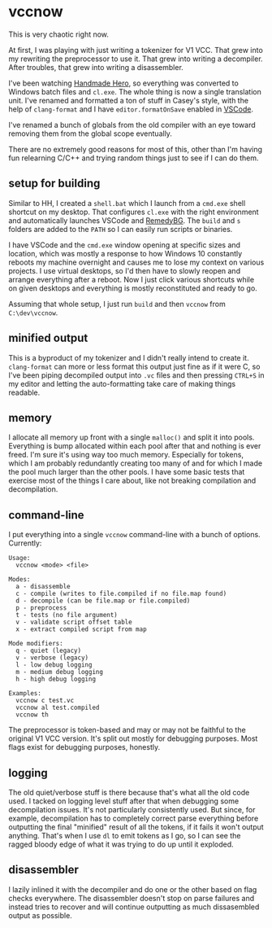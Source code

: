 # vccnow

This is very chaotic right now.

At first, I was playing with just writing a tokenizer for V1 VCC. That grew into my rewriting the preprocessor to use it. That grew into writing a decompiler. After troubles, that grew into writing a disassembler.

I've been watching [Handmade Hero](https://handmadehero.org/), so everything was converted to Windows batch files and `cl.exe`. The whole thing is now a single translation unit. I've renamed and formatted a ton of stuff in Casey's style, with the help of `clang-format` and I have `editor.formatOnSave` enabled in [VSCode](https://code.visualstudio.com/).

I've renamed a bunch of globals from the old compiler with an eye toward removing them from the global scope eventually.

There are no extremely good reasons for most of this, other than I'm having fun relearning C/C++ and trying random things just to see if I can do them.

## setup for building

Similar to HH, I created a `shell.bat` which I launch from a `cmd.exe` shell shortcut on my desktop. That configures `cl.exe` with the right environment and automatically launches VSCode and [RemedyBG](https://remedybg.itch.io/remedybg). The `build` and `s` folders are added to the `PATH` so I can easily run scripts or binaries.

I have VSCode and the `cmd.exe` window opening at specific sizes and location, which was mostly a response to how Windows 10 constantly reboots my machine overnight and causes me to lose my context on various projects. I use virtual desktops, so I'd then have to slowly reopen and arrange everything after a reboot. Now I just click various shortcuts while on given desktops and everything is mostly reconstituted and ready to go.

Assuming that whole setup, I just run `build` and then `vccnow` from `C:\dev\vccnow`.

## minified output

This is a byproduct of my tokenizer and I didn't really intend to create it. `clang-format` can more or less format this output just fine as if it were C, so I've been piping decompiled output into `.vc` files and then pressing `CTRL+S` in my editor and letting the auto-formatting take care of making things readable.

## memory

I allocate all memory up front with a single `malloc()` and split it into pools. Everything is bump allocated within each pool after that and nothing is ever freed. I'm sure it's using way too much memory. Especially for tokens, which I am probably redundantly creating too many of and for which I made the pool much larger than the other pools. I have some basic tests that exercise most of the things I care about, like not breaking compilation and decompilation.

## command-line

I put everything into a single `vccnow` command-line with a bunch of options. Currently:

```
Usage:
  vccnow <mode> <file>

Modes:
  a - disassemble
  c - compile (writes to file.compiled if no file.map found)
  d - decompile (can be file.map or file.compiled)
  p - preprocess
  t - tests (no file argument)
  v - validate script offset table
  x - extract compiled script from map

Mode modifiers:
  q - quiet (legacy)
  v - verbose (legacy)
  l - low debug logging
  m - medium debug logging
  h - high debug logging

Examples:
  vccnow c test.vc
  vccnow al test.compiled
  vccnow th
```

The preprocessor is token-based and may or may not be faithful to the original V1 VCC version. It's split out mostly for debugging purposes. Most flags exist for debugging purposes, honestly.

## logging

The old quiet/verbose stuff is there because that's what all the old code used. I tacked on logging level stuff after that when debugging some decompilation issues. It's not particularly consistently used. But since, for example, decompilation has to completely correct parse everything before outputting the final "minified" result of all the tokens, if it fails it won't output anything. That's when I use `dl` to emit tokens as I go, so I can see the ragged bloody edge of what it was trying to do up until it exploded.

## disassembler

I lazily inlined it with the decompiler and do one or the other based on flag checks everywhere. The disassembler doesn't stop on parse failures and instead tries to recover and will continue outputting as much dissasembled output as possible.
